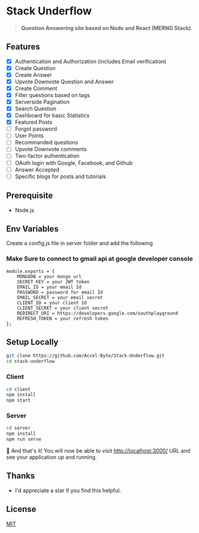 # Stack Underflow
> #### Question Answering site based on Node and React (MERNG Stack). 
## Features
- [x] Authentication and Authorization (includes Email verification)
- [x] Create Question
- [x] Create Answer
- [x] Upvote Downvote Question and Answer
- [x] Create Comment
- [x] Filter questions based on tags
- [x] Serverside Pagination
- [x] Search Question
- [x] Dashboard for basic Statistics
- [x] Featured Posts
- [ ] Forgot password
- [ ] User Points
- [ ] Recommanded questions
- [ ] Upvote Downvote comments
- [ ] Two-factor authentication
- [ ] OAuth login with Google, Facebook, and Github
- [ ] Answer Accepted
- [ ] Specific blogs for posts and tutorials

## Prerequisite
+ Node.js

## Env Variables

Create a config.js file in server folder and add the following
### Make Sure to connect to gmail api at google developer console
```
module.exports = {
    MONGODB = your mongo url
    SECRET_KEY = your JWT token
    EMAIL_ID = your email Id 
    PASSWORD = password for email Id
    EMAIL_SECRET = your email secret
    CLIENT_ID = your client Id
    CLIENT_SECRET = your client secret
    REDIRECT_URI = https://developers.google.com/oauthplayground
    REFRESH_TOKEN = your refresh token
};

```

## Setup Locally

```bash
git clone https://github.com/Accel-Byte/Stack-Underflow.git
cd stack-underflow
```
### Client
```bash
cd client
npm install
npm start
```

### Server
```bash
cd server
npm install
npm run serve
```

🎉 And that's it! You will now be able to visit <a href="http://localhost:3000/">http://localhost:3000/</a> URL and see your application up and running.


## Thanks
+ I'd appreciate a star if you find this helpful.


## License

[MIT](http://opensource.org/licenses/MIT)

